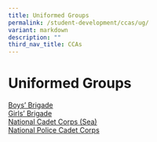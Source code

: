 ```yaml
---
title: Uniformed Groups
permalink: /student-development/ccas/ug/
variant: markdown
description: ""
third_nav_title: CCAs
---
```

# Uniformed Groups
[Boys’ Brigade](/cca/uniformed-groups/boys-brigade/)<br>
[Girls’ Brigade](/cca/uniformed-groups/girls-brigade/)<br>
[National Cadet Corps (Sea)](/cca/uniformed-groups/national-cadet-corps-ncc-sea/)<br>
[National Police Cadet Corps](/cca/uniformed-groups/national-police-cadet-corps-npcc/)<br>